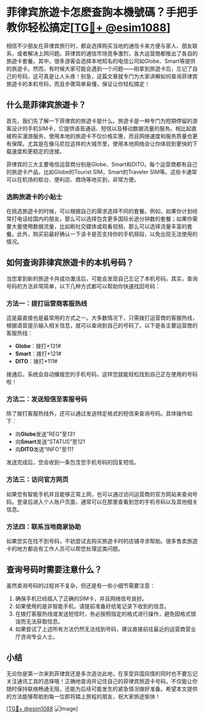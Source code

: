 # 菲律宾旅遊卡怎麽查詢本機號碼？手把手教你轻松搞定[[TG💪+ @esim1088](https://t.me/s/esim1088)]

相信不少朋友在菲律宾旅行时，都会选择购买当地的通信卡来方便与家人、朋友联系，或者解决上网问题。菲律宾的通信市场竞争激烈，各大运营商都推出了各自的旅遊卡套餐。其中，很多游客会选择本地知名的电信公司如Globe、Smart等提供的旅遊卡。然而，有时候大家可能会遇到一个问题——刚拿到旅遊卡后，忘记了自己的号码，这可真是让人头疼！别急，这篇文章就专门为大家讲解如何查询菲律宾旅遊卡的本机号码，而且步骤简单易懂，保证让你轻松搞定！

## 什么是菲律宾旅遊卡？

首先，我们先了解一下菲律宾的旅遊卡是什么。旅遊卡是一种专门为短期停留的游客设计的手机SIM卡，它提供语音通话、短信以及移动数据流量的服务。相比起直接购买漫游服务，使用本地的旅遊卡不仅价格实惠，而且网络速度和服务质量也更有保障。尤其是在像马尼拉这样的大城市里，使用本地网络会让你体验到更快的下载速度和更稳定的连接。

菲律宾的三大主要电信运营商分别是Globe、Smart和DITO。每个运营商都有自己的旅遊卡产品，比如Globe的Tourist SIM，Smart的Traveler SIM等。这些卡通常可以在机场的柜台、便利店、商场等地买到，非常方便。

### 选购旅遊卡的小贴士

在挑选旅遊卡的时候，可以根据自己的需求选择不同的套餐。例如，如果你计划经常打电话给国内的朋友，那么可以选择包含更多国际长途分钟数的套餐；如果你需要大量使用数据流量，比如刷社交媒体或观看视频，那么可以选择流量丰富的套餐。此外，购买前最好确认一下该卡是否支持你的手机频段，以免出现无法使用的情况。

## 如何查询菲律宾旅遊卡的本机号码？

当您拿到新的旅遊卡并成功激活后，可能会发现自己忘记了本机号码。其实，查询号码的方法非常简单，以下几种方式都可以帮助你快速找回号码：

### 方法一：拨打运营商客服热线

这是最直接也是最常用的方式之一。大多数情况下，只需拨打运营商的客服热线，根据语音提示输入相关信息，就可以查询到自己的号码了。以下是各主要运营商的客服热线：

- **Globe**：拨打*131#
- **Smart**：拨打*121#
- **DITO**：拨打*111#

拨通后，系统会自动播报您的手机号码，这样您就能轻松找到自己正在使用的号码啦！

### 方法二：发送短信至客服号码

除了拨打客服热线外，还可以通过发送特定格式的短信来查询号码。具体操作如下：

- 向**Globe**发送“REG”至*131*
- 向**Smart**发送“STATUS”至*121*
- 向**DITO**发送“INFO”至*111*

发送完成后，您会收到一条包含您手机号码的回复短信。

### 方法三：访问官方网页

如果您有智能手机并且能够正常上网，也可以通过访问运营商的官方网站来查询号码。登录后进入个人账户页面，通常可以在那里查看到您的手机号码以及其他相关信息。

### 方法四：联系当地商家协助

如果您实在找不到号码，不妨尝试去购买旅遊卡时的店铺寻求帮助。很多售卖旅遊卡的地方都会有工作人员可以帮您处理这类问题。

## 查询号码时需要注意什么？

虽然查询号码的过程并不复杂，但还是有一些小细节需要注意：

1. 确保手机已经插入了正确的SIM卡，并且网络信号良好。
2. 如果使用的是非智能手机，请提前准备好纸笔记录下收到的信息。
3. 在拨打客服热线或发送短信时，务必按照指定的格式进行操作，避免因格式错误而无法获取信息。
4. 如果尝试了上述所有方法仍然无法找到号码，建议直接前往最近的运营商营业厅咨询专业人士。

## 小结

无论你是第一次来到菲律宾还是多次造访此地，在享受异国风情的同时也不要忘记关注通讯工具的选择哦！正确地查询并记住自己的菲律宾旅遊卡号码，不仅能让你随时保持联络畅通无阻，还能为后续可能发生的紧急情况做好准备。希望本文提供的方法能够帮助到每一位即将踏上旅程的朋友，祝大家旅途愉快！

[[TG💪+ @esim1088](https://t.me/s/esim1088) ![Image](https://i.postimg.cc/4NQfJmqS/Snipaste-2025-05-13-00-14-12.png)]